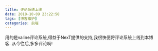 ```yaml
---
title: 评论系统上线
date: 2018-10-09 23:22:58
tags: [博客维护]
categories: 前端
---
```

用的是valine评论系统,得益于NexT提供的支持,我很快便将评论系统上线到本博客.
从今往后,多多评论啊!